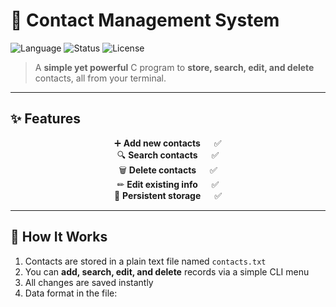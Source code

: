 # 📇 Contact Management System

![Language](https://img.shields.io/badge/Language-C-blue?style=for-the-badge)
![Status](https://img.shields.io/badge/Status-Active-brightgreen?style=for-the-badge)
![License](https://img.shields.io/badge/License-Free-yellow?style=for-the-badge)

> A **simple yet powerful** C program to **store, search, edit, and delete** contacts, all from your terminal.

---

## ✨ Features

<p align="center">
  ➕ <b>Add new contacts</b>   ✅<br>
  🔍 <b>Search contacts</b>   ✅<br>
  🗑 <b>Delete contacts</b>   ✅<br>
  ✏ <b>Edit existing info</b>   ✅<br>
  💾 <b>Persistent storage</b>   ✅
</p>

---

## 📂 How It Works
1. Contacts are stored in a plain text file named `contacts.txt`  
2. You can **add, search, edit, and delete** records via a simple CLI menu  
3. All changes are saved instantly  
4. Data format in the file:  
